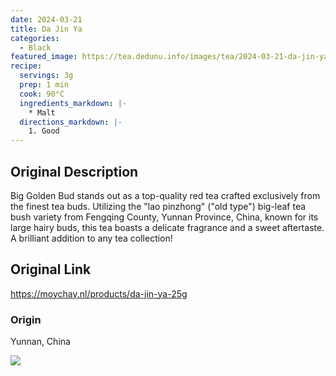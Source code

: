 ```yaml
---
date: 2024-03-21
title: Da Jin Ya
categories:
  - Black
featured_image: https://tea.dedunu.info/images/tea/2024-03-21-da-jin-ya-1.jpg
recipe:
  servings: 3g
  prep: 1 min
  cook: 90°C
  ingredients_markdown: |-
    * Malt
  directions_markdown: |-
    1. Good
---
```


## Original Description

Big Golden Bud stands out as a top-quality red tea crafted exclusively from the finest tea buds. Utilizing the "lao pinzhong" ("old type") big-leaf tea bush variety from Fengqing County, Yunnan Province, China, known for its large hairy buds, this tea boasts a delicate fragrance and a sweet aftertaste. A brilliant addition to any tea collection! 
 
## Original Link

<https://moychay.nl/products/da-jin-ya-25g>

### Origin 

Yunnan, China

![](https://tea.dedunu.info/images/tea/2024-03-21-da-jin-ya-2.jpg)
